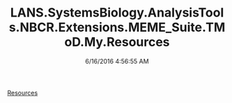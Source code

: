 ﻿---
title: LANS.SystemsBiology.AnalysisTools.NBCR.Extensions.MEME_Suite.TMoD.My.Resources
date: 6/16/2016 4:56:55 AM
---

[Resources](T-LANS.SystemsBiology.AnalysisTools.NBCR.Extensions.MEME_Suite.TMoD.My.Resources.Resources.html)
